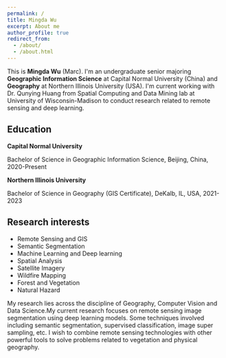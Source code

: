 ```yaml
---
permalink: /
title: Mingda Wu
excerpt: About me
author_profile: true
redirect_from:
  - /about/
  - /about.html
---
```

This is **Mingda Wu** (Marc). I'm an undergraduate senior majoring **Geographic Information Science** at Capital Normal University (China) and **Geography** at Northern Illinois University (USA). I'm current working with Dr. Qunying Huang from Spatial Computing and Data Mining lab at University of Wisconsin-Madison to conduct research related to remote sensing and deep learning. 

## Education
 **Capital Normal University**

Bachelor of Science in Geographic Information Science, Beijing, China, 2020-Present

**Northern Illinois University**

Bachelor of Science in Geography (GIS Certificate), DeKalb, IL, USA, 2021-2023

## Research interests
- Remote Sensing and GIS
- Semantic Segmentation
- Machine Learning and Deep learning
- Spatial Analysis
- Satellite Imagery
- Wildfire Mapping
- Forest and Vegetation
- Natural Hazard

My research lies across the discipline of Geography, Computer Vision and Data Science.My current research focuses on remote sensing image segmentation using deep learning models. Some techniques involved including semantic segmentation, supervised classification, image super sampling, etc. I wish to combine remote sensing technologies with other powerful tools to solve problems related to vegetation and physical geography.
